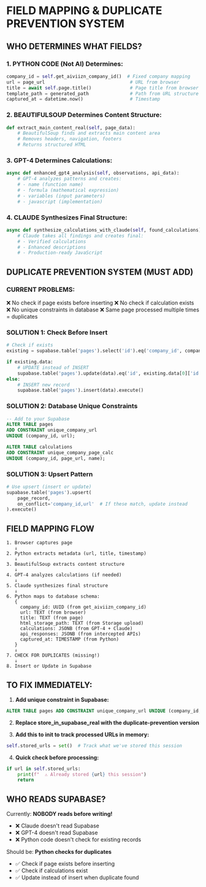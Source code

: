# FIELD MAPPING & DUPLICATE PREVENTION SYSTEM

## WHO DETERMINES WHAT FIELDS? 

### 1. **PYTHON CODE (Not AI) Determines:**
```python
company_id = self.get_aiviizn_company_id()  # Fixed company mapping
url = page_url                               # URL from browser
title = await self.page.title()              # Page title from browser
template_path = generated_path               # Path from URL structure
captured_at = datetime.now()                 # Timestamp
```

### 2. **BEAUTIFULSOUP Determines Content Structure:**
```python
def extract_main_content_real(self, page_data):
    # BeautifulSoup finds and extracts main content area
    # Removes headers, navigation, footers
    # Returns structured HTML
```

### 3. **GPT-4 Determines Calculations:**
```python
async def enhanced_gpt4_analysis(self, observations, api_data):
    # GPT-4 analyzes patterns and creates:
    # - name (function name)
    # - formula (mathematical expression)
    # - variables (input parameters)
    # - javascript (implementation)
```

### 4. **CLAUDE Synthesizes Final Structure:**
```python
async def synthesize_calculations_with_claude(self, found_calculations):
    # Claude takes all findings and creates final:
    # - Verified calculations
    # - Enhanced descriptions
    # - Production-ready JavaScript
```

## DUPLICATE PREVENTION SYSTEM (MUST ADD)

### CURRENT PROBLEMS:
❌ No check if page exists before inserting
❌ No check if calculation exists
❌ No unique constraints in database
❌ Same page processed multiple times = duplicates

### SOLUTION 1: Check Before Insert
```python
# Check if exists
existing = supabase.table('pages').select('id').eq('company_id', company_id).eq('url', url).execute()

if existing.data:
    # UPDATE instead of INSERT
    supabase.table('pages').update(data).eq('id', existing.data[0]['id']).execute()
else:
    # INSERT new record
    supabase.table('pages').insert(data).execute()
```

### SOLUTION 2: Database Unique Constraints
```sql
-- Add to your Supabase
ALTER TABLE pages 
ADD CONSTRAINT unique_company_url 
UNIQUE (company_id, url);

ALTER TABLE calculations
ADD CONSTRAINT unique_company_page_calc
UNIQUE (company_id, page_url, name);
```

### SOLUTION 3: Upsert Pattern
```python
# Use upsert (insert or update)
supabase.table('pages').upsert(
    page_record,
    on_conflict='company_id,url'  # If these match, update instead
).execute()
```

## FIELD MAPPING FLOW

```
1. Browser captures page
   ↓
2. Python extracts metadata (url, title, timestamp)
   ↓
3. BeautifulSoup extracts content structure
   ↓
4. GPT-4 analyzes calculations (if needed)
   ↓
5. Claude synthesizes final structure
   ↓
6. Python maps to database schema:
   {
     company_id: UUID (from get_aiviizn_company_id)
     url: TEXT (from browser)
     title: TEXT (from page)
     html_storage_path: TEXT (from Storage upload)
     calculations: JSONB (from GPT-4 + Claude)
     api_responses: JSONB (from intercepted APIs)
     captured_at: TIMESTAMP (from Python)
   }
   ↓
7. CHECK FOR DUPLICATES (missing!)
   ↓
8. Insert or Update in Supabase
```

## TO FIX IMMEDIATELY:

1. **Add unique constraint in Supabase:**
```sql
ALTER TABLE pages ADD CONSTRAINT unique_company_url UNIQUE (company_id, url);
```

2. **Replace store_in_supabase_real with the duplicate-prevention version**

3. **Add this to __init__ to track processed URLs in memory:**
```python
self.stored_urls = set()  # Track what we've stored this session
```

4. **Quick check before processing:**
```python
if url in self.stored_urls:
    print(f"  ⚠️ Already stored {url} this session")
    return
```

## WHO READS SUPABASE?

Currently: **NOBODY reads before writing!** 
- ❌ Claude doesn't read Supabase
- ❌ GPT-4 doesn't read Supabase  
- ❌ Python code doesn't check for existing records

Should be: **Python checks for duplicates**
- ✅ Check if page exists before inserting
- ✅ Check if calculations exist
- ✅ Update instead of insert when duplicate found
